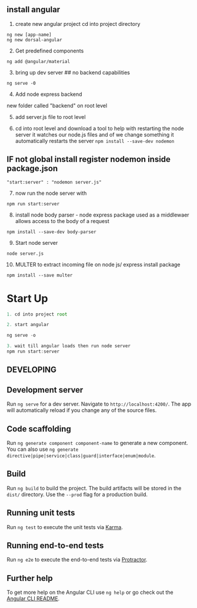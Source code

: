 ## install angular
1. create new angular project
cd into project directory

```
ng new [app-name]
ng new dorsal-angular
```

2.  Get predefined components
```
ng add @angular/material
```

3. bring up dev server ## no backend capabilities
```
ng serve -0
```

4.  Add node express backend

new folder called "backend" on root level


5. add server.js file to root level


6. cd into root level and download a tool to help with restarting the node server
 it watches our node.js files and of we change something it automatically restarts the server
```npm install --save-dev nodemon```

## IF not global install  register nodemon inside package.json
```
"start:server" : "nodemon server.js"
```

7. now run the node server with
```
npm run start:server
```

8. install node body parser - node express package used as a middlewaer allows access to the body of a request
```
npm install --save-dev body-parser
```


9. Start node server
```
node server.js
```

10. MULTER to extract incoming file on node js/ express install package
```
npm install --save multer
```


# Start Up
``` javascript
1. cd into project root

2. start angular

ng serve -o

3. wait till angular loads then run node server
npm run start:server
```

## DEVELOPING

## Development server

Run `ng serve` for a dev server. Navigate to `http://localhost:4200/`. The app will automatically reload if you change any of the source files.

## Code scaffolding

Run `ng generate component component-name` to generate a new component. You can also use `ng generate directive|pipe|service|class|guard|interface|enum|module`.

## Build

Run `ng build` to build the project. The build artifacts will be stored in the `dist/` directory. Use the `--prod` flag for a production build.

## Running unit tests

Run `ng test` to execute the unit tests via [Karma](https://karma-runner.github.io).

## Running end-to-end tests

Run `ng e2e` to execute the end-to-end tests via [Protractor](http://www.protractortest.org/).

## Further help

To get more help on the Angular CLI use `ng help` or go check out the [Angular CLI README](https://github.com/angular/angular-cli/blob/master/README.md).